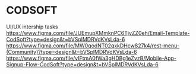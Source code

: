 # CODSOFT
UI/UX intership tasks
https://www.figma.com/file/JUEmupXMmknPC6TjyZZ0eh/Email-Template-CodSoft?type=design&t=bVSplMDRVdKVsLda-6
https://www.figma.com/file/MW0qodNT02qxkDHcw827k4/rest-menu-(Community)?type=design&t=bVSplMDRVdKVsLda-6
https://www.figma.com/file/vIFtmA0fWa3gHDBg1eZvzB/Mobile-App-Signup-Flow-CodSoft?type=design&t=bVSplMDRVdKVsLda-6
